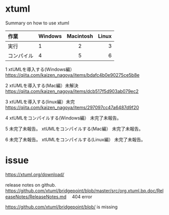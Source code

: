 # xtuml
Summary on how to use xtuml


|作業| Windows | Macintosh | Linux |
|:---|:---|:---:|---:|
|実行|1 |2 |3 |
|コンパイル|4 |5 |6 |

1
xtUMLを導入する(Windows編）
https://qiita.com/kaizen_nagoya/items/bdafc4b0e90275ce5b8e

2
xtUMLを導入する(Mac編）未解決
https://qiita.com/kaizen_nagoya/items/dcb517f5d903ab079ec2

3
xtUMLを導入する(linux編）未完
https://qiita.com/kaizen_nagoya/items/297097cc47a6487d9f20

4
xtUMLをコンパイルする(Windows編）
未完了未報告。

5
未完了未報告。
xtUMLをコンパイルする(Mac編）
未完了未報告。

6
未完了未報告。
xtUMLをコンパイルする(Linux編）
未完了未報告。



# issue

https://xtuml.org/download/

release notes on github.　
https://github.com/xtuml/bridgepoint/blob/master/src/org.xtuml.bp.doc/ReleaseNotes/ReleaseNotes.md
　404 error

https://github.com/xtuml/bridgepoint/blob/ is missing


